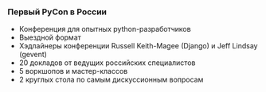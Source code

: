 ### Первый PyCon в России

* Конференция для опытных python-разработчиков
* Выездной формат
* Хэдлайнеры конференции  Russell Keith-Magee (Django) и Jeff Lindsay (gevent)
* 20 докладов от ведущих российских специалистов
* 5 воркшопов и мастер-классов
* 2 круглых стола по самым дискуссионным вопросам
